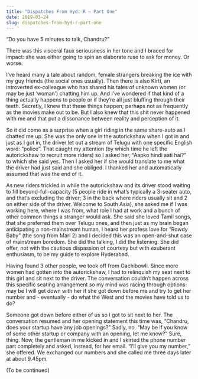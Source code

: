 ```yaml
---
title: "Dispatches From Hyd: R – Part One"
date: 2019-03-24
slug: dispatches-from-hyd-r-part-one
---
```


“Do you have 5 minutes to talk, Chandru?”

There was this visceral faux seriousness in her tone and I braced for impact: she was either going to spin an elaborate ruse to ask for money. Or worse.

<div class="separator"></div>

I’ve heard many a tale about random, female strangers breaking the ice with my guy friends (the social ones usually). Then there is also Kirti, an introverted ex-colleague who has shared his tales of unknown women (or may be just ‘woman’) chatting him up. And I’ve wondered if that kind of a thing actually happens to people or if they’re all just bluffing through their teeth. Secretly, I knew that these things happen; perhaps not as frequently as the movies make out to be. But I also knew that this shit never happened with me and that put a dissonance between reality and perception of it.

So it did come as a surprise when a girl riding in the same share-auto as I chatted me up. She was the only one in the autorickshaw when I got in and just as I got in, the driver let out a stream of Telugu with one specific English word: “police”. That caught my attention (by which time he left the autorickshaw to recruit more riders) so I asked her, “Aapko hindi aati hai?” to which she said yes. Then I asked her if she would translate to me what the driver had just said and she obliged. I thanked her and automatically assumed that was the end of it.

As new riders trickled in while the autorickshaw and its driver stood waiting to fill beyond-full-capacity (5 people ride in what’s typically a 3-seater auto, and that’s excluding the driver; 3 in the back where riders usually sit and 2 on either side of the driver. Welcome to South Asia), she asked me if I was working here, where I was from, what role I had at work and a bunch of other common things a stranger would ask. She said she loved Tamil songs, that she preferred them over Telugu ones, and then just as my brain began anticipating a non-mainstream human, I heard her profess love for “Rowdy Baby” (the song from Mari 2) and I decided this was an open-and-shut case of mainstream boredom. She did the talking, I did the listening. She did offer, not with the cautious dispassion of courtesy but with exuberant enthusiasm, to be my guide to explore Hyderabad.

Having found 3 other people, we took off from Gachibowli. Since more women had gotten into the autorickshaw, I had to relinquish my seat next to this girl and sit next to the driver. The conversation couldn’t happen across this specific seating arrangement so my mind was racing through options: may be I will get down with her if she got down before me and try to get her number and - eventually - do what the West and the movies have told us to do?

Someone got down before either of us so I got to sit next to her. The conversation resumed and her opening statement this time was, “Chandru, does your startup have any job openings?” Sadly, no. “May be if you know of some other startup or company with an opening, let me know?” Sure, thing. Now, the gentleman in me kicked in and I skirted the phone number part completely and asked, instead, for her email. “I’ll give you my number,” she offered. We exchanged our numbers and she called me three days later at about 9.45pm.

(To be continued)
